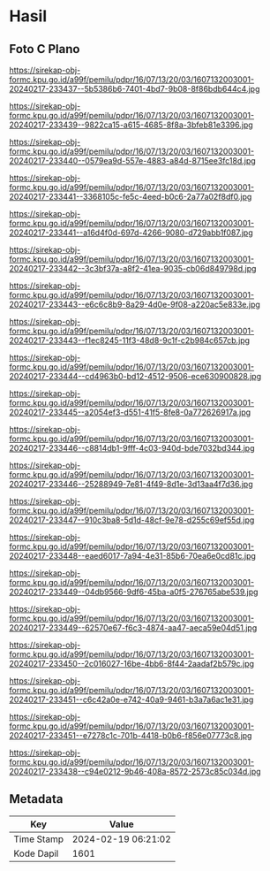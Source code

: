 # Hasil

## Foto C Plano

https://sirekap-obj-formc.kpu.go.id/a99f/pemilu/pdpr/16/07/13/20/03/1607132003001-20240217-233437--5b5386b6-7401-4bd7-9b08-8f86bdb644c4.jpg

https://sirekap-obj-formc.kpu.go.id/a99f/pemilu/pdpr/16/07/13/20/03/1607132003001-20240217-233439--9822ca15-a615-4685-8f8a-3bfeb81e3396.jpg

https://sirekap-obj-formc.kpu.go.id/a99f/pemilu/pdpr/16/07/13/20/03/1607132003001-20240217-233440--0579ea9d-557e-4883-a84d-8715ee3fc18d.jpg

https://sirekap-obj-formc.kpu.go.id/a99f/pemilu/pdpr/16/07/13/20/03/1607132003001-20240217-233441--3368105c-fe5c-4eed-b0c6-2a77a02f8df0.jpg

https://sirekap-obj-formc.kpu.go.id/a99f/pemilu/pdpr/16/07/13/20/03/1607132003001-20240217-233441--a16d4f0d-697d-4266-9080-d729abb1f087.jpg

https://sirekap-obj-formc.kpu.go.id/a99f/pemilu/pdpr/16/07/13/20/03/1607132003001-20240217-233442--3c3bf37a-a8f2-41ea-9035-cb06d849798d.jpg

https://sirekap-obj-formc.kpu.go.id/a99f/pemilu/pdpr/16/07/13/20/03/1607132003001-20240217-233443--e6c6c8b9-8a29-4d0e-9f08-a220ac5e833e.jpg

https://sirekap-obj-formc.kpu.go.id/a99f/pemilu/pdpr/16/07/13/20/03/1607132003001-20240217-233443--f1ec8245-11f3-48d8-9c1f-c2b984c657cb.jpg

https://sirekap-obj-formc.kpu.go.id/a99f/pemilu/pdpr/16/07/13/20/03/1607132003001-20240217-233444--cd4963b0-bd12-4512-9506-ece630900828.jpg

https://sirekap-obj-formc.kpu.go.id/a99f/pemilu/pdpr/16/07/13/20/03/1607132003001-20240217-233445--a2054ef3-d551-41f5-8fe8-0a772626917a.jpg

https://sirekap-obj-formc.kpu.go.id/a99f/pemilu/pdpr/16/07/13/20/03/1607132003001-20240217-233446--c8814db1-9fff-4c03-940d-bde7032bd344.jpg

https://sirekap-obj-formc.kpu.go.id/a99f/pemilu/pdpr/16/07/13/20/03/1607132003001-20240217-233446--25288949-7e81-4f49-8d1e-3d13aa4f7d36.jpg

https://sirekap-obj-formc.kpu.go.id/a99f/pemilu/pdpr/16/07/13/20/03/1607132003001-20240217-233447--910c3ba8-5d1d-48cf-9e78-d255c69ef55d.jpg

https://sirekap-obj-formc.kpu.go.id/a99f/pemilu/pdpr/16/07/13/20/03/1607132003001-20240217-233448--eaed6017-7a94-4e31-85b6-70ea6e0cd81c.jpg

https://sirekap-obj-formc.kpu.go.id/a99f/pemilu/pdpr/16/07/13/20/03/1607132003001-20240217-233449--04db9566-9df6-45ba-a0f5-276765abe539.jpg

https://sirekap-obj-formc.kpu.go.id/a99f/pemilu/pdpr/16/07/13/20/03/1607132003001-20240217-233449--62570e67-f6c3-4874-aa47-aeca59e04d51.jpg

https://sirekap-obj-formc.kpu.go.id/a99f/pemilu/pdpr/16/07/13/20/03/1607132003001-20240217-233450--2c016027-16be-4bb6-8f44-2aadaf2b579c.jpg

https://sirekap-obj-formc.kpu.go.id/a99f/pemilu/pdpr/16/07/13/20/03/1607132003001-20240217-233451--c6c42a0e-e742-40a9-9461-b3a7a6ac1e31.jpg

https://sirekap-obj-formc.kpu.go.id/a99f/pemilu/pdpr/16/07/13/20/03/1607132003001-20240217-233451--e7278c1c-701b-4418-b0b6-f856e07773c8.jpg

https://sirekap-obj-formc.kpu.go.id/a99f/pemilu/pdpr/16/07/13/20/03/1607132003001-20240217-233438--c94e0212-9b46-408a-8572-2573c85c034d.jpg


## Metadata

| Key        | Value               |
| ---------- | ------------------- |
| Time Stamp | 2024-02-19 06:21:02 |
| Kode Dapil | 1601                |



